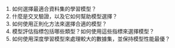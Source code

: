 1. 如何選擇最適合資料集的學習模型？
2. 什麼是交叉驗證，以及它如何幫助模型選擇？
3. 如何使用正則化方法來選擇合適的模型？
4. 模型評估指標包括哪些類型？如何使用這些指標來選擇模型？
5. 如何使用深度學習模型來處理較大的數據集，並保持模型性能最優？